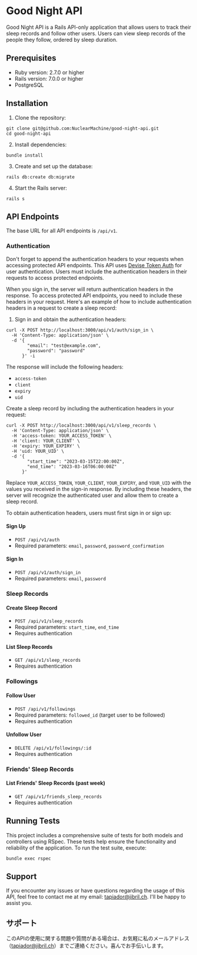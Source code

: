 # Good Night API

Good Night API is a Rails API-only application that allows users to track their sleep records and follow other users. Users can view sleep records of the people they follow, ordered by sleep duration.

## Prerequisites

- Ruby version: 2.7.0 or higher
- Rails version: 7.0.0 or higher
- PostgreSQL

## Installation

1. Clone the repository:

```shell
git clone git@github.com:NuclearMachine/good-night-api.git
cd good-night-api
```

2. Install dependencies:

```shell
bundle install
```

3. Create and set up the database:

```shell
rails db:create db:migrate
```

4. Start the Rails server:

```shell
rails s
```

## API Endpoints

The base URL for all API endpoints is `/api/v1`.

### Authentication

Don't forget to append the authentication headers to your requests when accessing protected API endpoints. This API uses [Devise Token Auth](https://github.com/lynndylanhurley/devise_token_auth) for user authentication. Users must include the authentication headers in their requests to access protected endpoints.

When you sign in, the server will return authentication headers in the response. To access protected API endpoints, you need to include these headers in your request. Here's an example of how to include authentication headers in a request to create a sleep record:

1. Sign in and obtain the authentication headers:

```shell
curl -X POST http://localhost:3000/api/v1/auth/sign_in \
  -H 'Content-Type: application/json' \
  -d '{
        "email": "test@example.com",
        "password": "password"
      }' -i
```

The response will include the following headers:

* `access-token`
* `client`
* `expiry`
* `uid`


Create a sleep record by including the authentication headers in your request:

```shell
curl -X POST http://localhost:3000/api/v1/sleep_records \
  -H 'Content-Type: application/json' \
  -H 'access-token: YOUR_ACCESS_TOKEN' \
  -H 'client: YOUR_CLIENT' \
  -H 'expiry: YOUR_EXPIRY' \
  -H 'uid: YOUR_UID' \
  -d '{
        "start_time": "2023-03-15T22:00:00Z",
        "end_time": "2023-03-16T06:00:00Z"
      }'
```

Replace `YOUR_ACCESS_TOKEN`, `YOUR_CLIENT`, `YOUR_EXPIRY`, and `YOUR_UID` with the values you received in the sign-in response. By including these headers, the server will recognize the authenticated user and allow them to create a sleep record.

To obtain authentication headers, users must first sign in or sign up:

#### Sign Up

- `POST /api/v1/auth`
- Required parameters: `email`, `password`, `password_confirmation`

#### Sign In

- `POST /api/v1/auth/sign_in`
- Required parameters: `email`, `password`

### Sleep Records

#### Create Sleep Record

- `POST /api/v1/sleep_records`
- Required parameters: `start_time`, `end_time`
- Requires authentication

#### List Sleep Records

- `GET /api/v1/sleep_records`
- Requires authentication

### Followings

#### Follow User

- `POST /api/v1/followings`
- Required parameters: `followed_id` (target user to be followed)
- Requires authentication

#### Unfollow User

- `DELETE /api/v1/followings/:id`
- Requires authentication

### Friends' Sleep Records

#### List Friends' Sleep Records (past week)

- `GET /api/v1/friends_sleep_records`
- Requires authentication

## Running Tests

This project includes a comprehensive suite of tests for both models and controllers using RSpec. These tests help ensure the functionality and reliability of the application. To run the test suite, execute:

```shell
bundle exec rspec
```

## Support

If you encounter any issues or have questions regarding the usage of this API, feel free to contact me at my email: tapiador@jibril.ch. I'll be happy to assist you.

## サポート

このAPIの使用に関する問題や質問がある場合は、お気軽に私のメールアドレス（tapiador@jibril.ch）までご連絡ください。喜んでお手伝いします。

